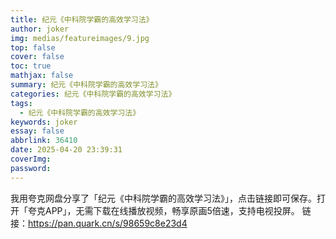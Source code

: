 ```yaml
---
title: 纪元《中科院学霸的高效学习法》
author: joker
img: medias/featureimages/9.jpg
top: false
cover: false
toc: true
mathjax: false
summary: 纪元《中科院学霸的高效学习法》
categories: 纪元《中科院学霸的高效学习法》
tags:
  - 纪元《中科院学霸的高效学习法》
keywords: joker
essay: false
abbrlink: 36410
date: 2025-04-20 23:39:31
coverImg:
password:
---
```


我用夸克网盘分享了「纪元《中科院学霸的高效学习法》」，点击链接即可保存。打开「夸克APP」，无需下载在线播放视频，畅享原画5倍速，支持电视投屏。
链接：https://pan.quark.cn/s/98659c8e23d4
